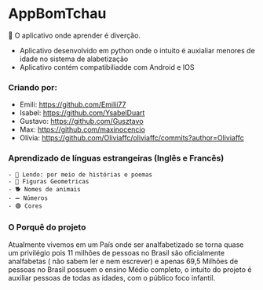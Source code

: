 # AppBomTchau
🧠 O aplicativo onde aprender é diverção. 

- Aplicativo desenvolvido em python onde o intuito é auxialiar menores de idade no sistema de alabetização
- Aplicativo contém compatibiliadde com Android e IOS

### Criando por: 
   - Emili: https://github.com/Emilii77
   - Isabel: https://github.com/YsabelDuart
   - Gustavo: https://github.com/Gusztavo
   - Max: https://github.com/maxinocencio
   - Olívia: https://github.com/Oliviaffc/oliviaffc/commits?author=Oliviaffc



  ### Aprendizado de línguas estrangeiras (Inglês e Francês)
    - 📖 Lendo: por meio de histórias e poemas 
    - 🔺 Figuras Geometricas 
    - 🐕 Nomes de animais
    - ➖ Números 
    - 🟣 Cores 

  ### O Porquê do projeto ###
  
  Atualmente vivemos em um País onde ser analfabetizado se torna quase um privilégio pois 
  11 milhões de pessoas no Brasil são oficialmente analfabetas ( não sabem ler e nem escrever)
  e apenas 69,5 Milhões de pessoas no Brasil possuem o ensino Médio completo, o intuito do projeto
  é auxiliar pessoas de todas as idades, com o público foco infantil.

